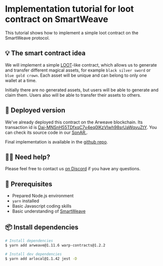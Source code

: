 # Implementation tutorial for loot contract on SmartWeave

This tutorial shows how to implement a simple loot contract on the SmartWeave protocol.

## 💡 The smart contract idea

We will implement a simple [LOOT](https://www.lootproject.com/)-like contract, which allows us to generate and transfer different magical assets, for example `black silver sword` or `blue gold crown`. Each asset will be unique and can belong to only one wallet at a time.

Initially there are no generated assets, but users will be able to generate and claim them.
Users also will be able to transfer their assets to others.

## 🚀 Deployed version

We've already deployed this contract on the Arweave blockchain. Its transaction id is [Daj-MNSnH55TDfxqC7v4eq0lKzVIwh98srUaWqyuZtY](https://sonar.warp.cc/#/app/contract/Daj-MNSnH55TDfxqC7v4eq0lKzVIwh98srUaWqyuZtY). You can check its source code in our [SonAR.](https://sonar.warp.cc/#/app/contract/Daj-MNSnH55TDfxqC7v4eq0lKzVIwh98srUaWqyuZtY#code).

Final implementation is available in the [github repo](https://github.com/warp-contracts/academy/tree/main/warp-academy-loot).

## 🙋‍♂️ Need help?

Please feel free to contact us [on Discord](https://discord.com/invite/McehtcpmST) if you have any questions.

## 🧰 Prerequisites

- Prepared Node.js environment
- `yarn` installed
- Basic Javascript coding skills
- Basic understanding of [SmartWeave](https://www.npmjs.com/package/warp-contracts)

## 📦 Install dependencies

```bash
# Install dependencies
$ yarn add arweave@1.11.6 warp-contracts@1.2.2

# Install dev dependencies
$ yarn add arlocal@1.1.42 jest -D
```
